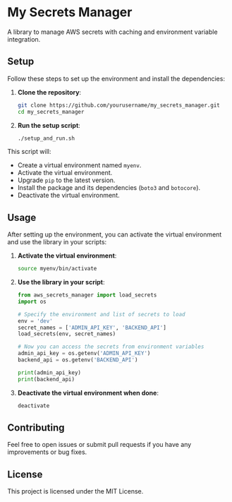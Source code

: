 # My Secrets Manager

A library to manage AWS secrets with caching and environment variable integration.

## Setup

Follow these steps to set up the environment and install the dependencies:

1. **Clone the repository**:
    ```sh
    git clone https://github.com/yourusername/my_secrets_manager.git
    cd my_secrets_manager
    ```

2. **Run the setup script**:
    ```sh
    ./setup_and_run.sh
    ```

This script will:
- Create a virtual environment named `myenv`.
- Activate the virtual environment.
- Upgrade `pip` to the latest version.
- Install the package and its dependencies (`boto3` and `botocore`).
- Deactivate the virtual environment.

## Usage

After setting up the environment, you can activate the virtual environment and use the library in your scripts:

1. **Activate the virtual environment**:
    ```sh
    source myenv/bin/activate
    ```

2. **Use the library in your script**:
    ```python
    from aws_secrets_manager import load_secrets
    import os

    # Specify the environment and list of secrets to load
    env = 'dev'
    secret_names = ['ADMIN_API_KEY', 'BACKEND_API']
    load_secrets(env, secret_names)

    # Now you can access the secrets from environment variables
    admin_api_key = os.getenv('ADMIN_API_KEY')
    backend_api = os.getenv('BACKEND_API')

    print(admin_api_key)
    print(backend_api)
    ```

3. **Deactivate the virtual environment when done**:
    ```sh
    deactivate
    ```

## Contributing

Feel free to open issues or submit pull requests if you have any improvements or bug fixes.

## License

This project is licensed under the MIT License.